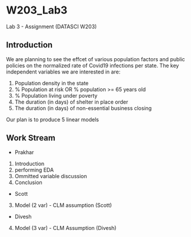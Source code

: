 # W203_Lab3
Lab 3 - Assignment (DATASCI W203)

## Introduction
We are planning to see the effcet of various population factors and public policies on the normalized rate of Covid19 infections per state. The key independent variables we are interested in are:
1. Population density in the state
2. % Population at risk OR % population >= 65 years old
3. % Population living under poverty
4. The duration (in days) of shelter in place order
5. The duration (in days) of non-essential business closing

Our plan is to produce 5 linear models

## Work Stream

- Prakhar
1. Introduction
2. performing EDA
5. Ommitted variable discussion 
6. Conclusion

- Scott 
3. Model (2 var) - CLM assumption (Scott)

- Divesh
4. Model (3 var) - CLM Assumption (Divesh)
